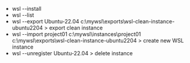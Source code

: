 * wsl --install
* wsl --list
* wsl --export Ubuntu-22.04 c:\mywsl\exports\wsl-clean-instance-ubuntu2204 > export clean instance
* wsl --import project01 c:\mywsl\instances\project01 c:\mywsl\exports\wsl-clean-instance-ubuntu2204 > create new WSL instance
* wsl --unregister Ubuntu-22.04 > delete instance

